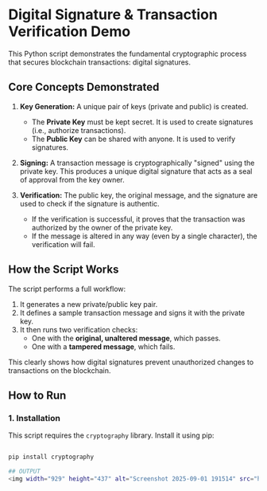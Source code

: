 # Digital Signature & Transaction Verification Demo

This Python script demonstrates the fundamental cryptographic process that secures blockchain transactions: digital signatures.

## Core Concepts Demonstrated

1.  **Key Generation:** A unique pair of keys (private and public) is created.
    -   The **Private Key** must be kept secret. It is used to create signatures (i.e., authorize transactions).
    -   The **Public Key** can be shared with anyone. It is used to verify signatures.

2.  **Signing:** A transaction message is cryptographically "signed" using the private key. This produces a unique digital signature that acts as a seal of approval from the key owner.

3.  **Verification:** The public key, the original message, and the signature are used to check if the signature is authentic.
    -   If the verification is successful, it proves that the transaction was authorized by the owner of the private key.
    -   If the message is altered in any way (even by a single character), the verification will fail.

## How the Script Works
The script performs a full workflow:
1.  It generates a new private/public key pair.
2.  It defines a sample transaction message and signs it with the private key.
3.  It then runs two verification checks:
    -   One with the **original, unaltered message**, which passes.
    -   One with a **tampered message**, which fails.

This clearly shows how digital signatures prevent unauthorized changes to transactions on the blockchain.

## How to Run

### 1. Installation
This script requires the `cryptography` library. Install it using pip:
```bash

pip install cryptography

## OUTPUT
<img width="929" height="437" alt="Screenshot 2025-09-01 191514" src="https://github.com/user-attachments/assets/decbd7a8-3f80-4451-97b4-8acbd492ea6e" />

